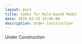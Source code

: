```yaml
---
layout: post
title: Codes for Rule-based Model
date: 2020-03-15 15:09:00
description: Under Construction
---
```

Under Construction
